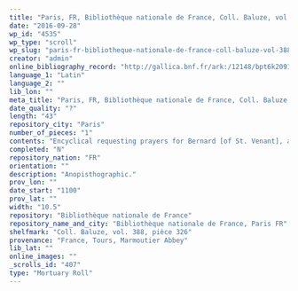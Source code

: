 ```yaml
---
title: "Paris, FR, Bibliothèque nationale de France, Coll. Baluze, vol. 388, pièce 326"
date: "2016-09-28"
wp_id: "4535"
wp_type: "scroll"
wp_slug: "paris-fr-bibliotheque-nationale-de-france-coll-baluze-vol-388-piece-326"
creator: "admin"
online_bibliography_record: "http://gallica.bnf.fr/ark:/12148/bpt6k209163c/f389.image"
language_1: "Latin"
language_2: ""
lib_lon: ""
meta_title: "Paris, FR, Bibliothèque nationale de France, Coll. Baluze, vol. 388, pièce 326"
date_quality: "?"
length: "43"
repository_city: "Paris"
number_of_pieces: "1"
contents: "Encyclical requesting prayers for Bernard [of St. Venant], abbot of Marmoutier (d. 7 April 1100)."
completed: "N"
repository_nation: "FR"
orientation: ""
description: "Anopisthographic."
prov_lon: ""
date_start: "1100"
prov_lat: ""
width: "10.5"
repository: "Bibliothèque nationale de France"
repository_name_and_city: "Bibliothèque nationale de France, Paris FR"
shelfmark: "Coll. Baluze, vol. 388, pièce 326"
provenance: "France, Tours, Marmoutier Abbey"
lib_lat: ""
online_images: ""
_scrolls_id: "407"
type: "Mortuary Roll"
---
```



